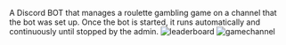 A Discord BOT that manages a roulette gambling game on a channel that the bot was set up. Once the bot is started, it runs automatically and continuously until stopped by the admin.
![leaderboard](https://github.com/user-attachments/assets/1aa81cd7-c0ea-418c-85ec-bf7fa0ca1ac9)
![gamechannel](https://github.com/user-attachments/assets/cf89e525-9bae-4ea4-a60d-b9c049eb540b)
